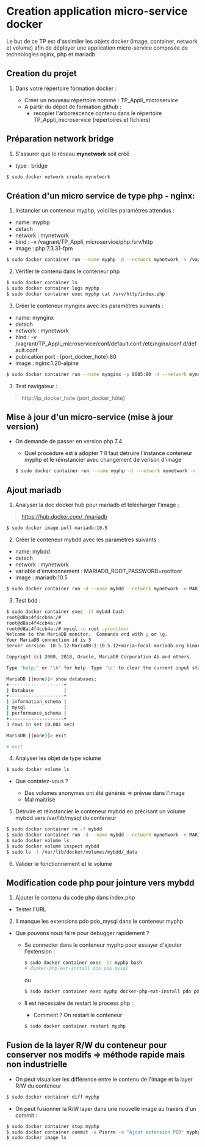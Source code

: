 # Creation application micro-service docker

Le but de ce TP est d'assimiler les objets docker (image, container, network et volume) afin de déployer une application micro-service composée de technologies nginx, php et mariadb

## Creation du projet

1) Dans votre répertoire formation docker :

    - Créer un nouveau répertoire nommé : TP_Appli_microservice
    - A partir du dépot de formation github : 
        - recopier l'arborescence contenu dans le répertoire TP_Appli_microservice (répertoires et fichiers)

## Préparation network bridge

1) S'assurer que le réseau **mynetwork** soit créé
  - type : bridge

```bash
$ sudo docker network create mynetwork
```

## Création d'un micro service de type php - nginx:

1) Instancier un conteneur myphp, voici les paramètres attendus :

  - name: myphp
  - detach
  - network : mynetwork
  - bind :
      -v /vagrant/TP_Appli_microservice/php:/srv/http
  - image : php:7.3.31-fpm

```bash
$ sudo docker container run --name myphp -d --network mynetwork -v /vagrant/TP_Appli_microservice/php/:/srv/http/ php:7.3.31-fpm
```

2) Vérifier le contenu dans le conteneur php

```bash
$ sudo docker container ls
$ sudo docker container logs myphp
$ sudo docker container exec myphp cat /srv/http/index.php
```

3) Créer le conteneur mynginx avec les paramètres suivants :

  - name: mynginx
  - detach
  - network : mynetwork
  - bind :
      -v /vagrant/TP_Appli_microservice/conf/default.conf:/etc/nginx/conf.d/default.conf
  - publication port : {port_docker_hote}:80
  - image : nginx:1.20-alpine

```bash
$ sudo docker container run --name mynginx -p 8085:80 -d --network mynetwork -v /vagrant/TP_Appli_microservice/conf/default.conf:/etc/nginx/conf.d/default.conf nginx:1.20-alpine
```

3) Test navigateur :

> http://ip_docker_hote:{port_docker_hôte}

## Mise à jour d'un micro-service (mise à jour version)

- On demande de passer en version php 7.4

  - Quel procédure est à adopter ? Il faut détruire l'instance conteneur myphp et le réinstancier avec changement de verison d'image

  ```bash
  $ sudo docker container run --name myphp -d --network mynetwork -v /vagrant/TP_Appli_microservice/php/:/srv/http/ php:7.4.24-fpm
  ```


## Ajout mariadb


1. Analyser la doc docker hub pour mariadb et télécharger l'image :

> https://hub.docker.com/_/mariadb

```bash
$ sudo docker image pull mariadb:10.5
```

2. Créer le conteneur mybdd avec les paramètres suivants :

  - name: mybdd
  - detach
  - network : mynetwork
  - variable d'environnement : MARIADB_ROOT_PASSWORD=roottoor
  - image : mariadb:10.5

```bash
$ sudo docker container run -d --name mybdd --network mynetwork -e MARIADB_ROOT_PASSWORD=roottoor mariadb:10.5
```

3. Test bdd :

```bash
$ sudo docker container exec -it mybdd bash
root@d8ac4f4ccb4a:/# 
root@d8ac4f4ccb4a:/# 
root@d8ac4f4ccb4a:/# mysql -u root -proottoor
Welcome to the MariaDB monitor.  Commands end with ; or \g.
Your MariaDB connection id is 3
Server version: 10.5.12-MariaDB-1:10.5.12+maria~focal mariadb.org binary distribution

Copyright (c) 2000, 2018, Oracle, MariaDB Corporation Ab and others.

Type 'help;' or '\h' for help. Type '\c' to clear the current input statement.

MariaDB [(none)]> show databases;
+--------------------+
| Database           |
+--------------------+
| information_schema |
| mysql              |
| performance_schema |
+--------------------+
3 rows in set (0.001 sec)

MariaDB [(none)]> exit

# exit
```

4. Analyser les objet de type volume

```bash
$ sudo docker volume ls
```

  - Que contatez-vous ?

       - Des volumes anonymes ont été générés => prévue dans l'image
       - Mal maitrisé

5. Détruire et réinstancier le conteneur mybdd en précisant un volume mybdd vers /var/lib/mysql du conteneur

```bash
$ sudo docker container rm -f mybdd
$ sudo docker container run -d --name mybdd --network mynetwork -e MARIADB_ROOT_PASSWORD=roottoor -v mybdd:/var/lib/mysql mariadb:10.5
$ sudo docker volume ls
$ sudo docker volume inspect mybdd
$ sudo ls -l /var/lib/docker/volumes/mybdd/_data
```

6. Valider le fonctionnement et le volume


## Modification code php pour jointure vers mybdd

1. Ajouter le contenu du code php dans index.php

  - Tester l'URL

2. Il manque les extensions pdo pdo_mysql dans le conteneur myphp

  - Que pouvons nous faire pour debugger rapidement ?

    - Se connecter dans le conteneur myphp pour essayer d'ajouter l'extension :

      ```bash
      $ sudo docker container exec -it myphp bash
      # docker-php-ext-install pdo pdo_mysql
      ```

      ou

      ```bash
      $ sudo docker container exec myphp docker-php-ext-install pdo pdo_mysql
      ```

    - Il est nécessaire de restart le process php : 

        - Comment ? On restart le conteneur

        ```bash
        $ sudo docker container restart myphp
        ```


## Fusion de la layer R/W du conteneur pour conserver nos modifs => méthode rapide mais non industrielle

- On peut visualiser les différence entre le contenu de l'image et la layer R/W du conteneur

```bash
$ sudo docker container diff myphp
```

- On peut fusionner la R/W layer dans une nouvelle image au travers d'un commit :

```bash
$ sudo docker container stop myphp
$ sudo docker container commit -a Pierre -m "Ajout extension PDO" myphp php:7.4.24-fpm-pdo
$ sudo docker image ls
```

